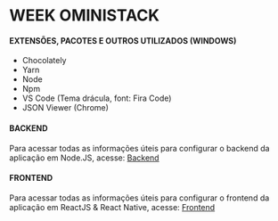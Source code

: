 # WEEK OMINISTACK 

#### EXTENSÕES, PACOTES E OUTROS UTILIZADOS (WINDOWS)

- Chocolately
- Yarn 
- Node 
- Npm 
- VS Code (Tema drácula, font: Fira Code)
- JSON Viewer (Chrome)

#### BACKEND
Para acessar todas as informações úteis para configurar o backend da aplicação em Node.JS, acesse:
[Backend](https://github.com/jessicacastro/week-oministack/blob/master/BACKEND.md)

#### FRONTEND
Para acessar todas as informações úteis para configurar o frontend da aplicação em ReactJS & React Native, acesse:
[Frontend](https://github.com/jessicacastro/week-oministack/blob/master/FRONTEND.md)
